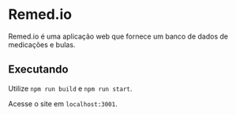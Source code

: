 # Remed.io

Remed.io é uma aplicação web que fornece um banco de dados de medicações e
bulas.

## Executando

Utilize `npm run build` e `npm run start`.

Acesse o site em `localhost:3001`.
